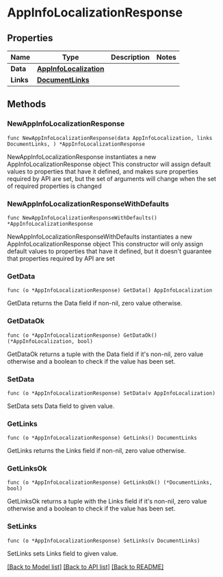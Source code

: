 # AppInfoLocalizationResponse

## Properties

Name | Type | Description | Notes
------------ | ------------- | ------------- | -------------
**Data** | [**AppInfoLocalization**](AppInfoLocalization.md) |  | 
**Links** | [**DocumentLinks**](DocumentLinks.md) |  | 

## Methods

### NewAppInfoLocalizationResponse

`func NewAppInfoLocalizationResponse(data AppInfoLocalization, links DocumentLinks, ) *AppInfoLocalizationResponse`

NewAppInfoLocalizationResponse instantiates a new AppInfoLocalizationResponse object
This constructor will assign default values to properties that have it defined,
and makes sure properties required by API are set, but the set of arguments
will change when the set of required properties is changed

### NewAppInfoLocalizationResponseWithDefaults

`func NewAppInfoLocalizationResponseWithDefaults() *AppInfoLocalizationResponse`

NewAppInfoLocalizationResponseWithDefaults instantiates a new AppInfoLocalizationResponse object
This constructor will only assign default values to properties that have it defined,
but it doesn't guarantee that properties required by API are set

### GetData

`func (o *AppInfoLocalizationResponse) GetData() AppInfoLocalization`

GetData returns the Data field if non-nil, zero value otherwise.

### GetDataOk

`func (o *AppInfoLocalizationResponse) GetDataOk() (*AppInfoLocalization, bool)`

GetDataOk returns a tuple with the Data field if it's non-nil, zero value otherwise
and a boolean to check if the value has been set.

### SetData

`func (o *AppInfoLocalizationResponse) SetData(v AppInfoLocalization)`

SetData sets Data field to given value.


### GetLinks

`func (o *AppInfoLocalizationResponse) GetLinks() DocumentLinks`

GetLinks returns the Links field if non-nil, zero value otherwise.

### GetLinksOk

`func (o *AppInfoLocalizationResponse) GetLinksOk() (*DocumentLinks, bool)`

GetLinksOk returns a tuple with the Links field if it's non-nil, zero value otherwise
and a boolean to check if the value has been set.

### SetLinks

`func (o *AppInfoLocalizationResponse) SetLinks(v DocumentLinks)`

SetLinks sets Links field to given value.



[[Back to Model list]](../README.md#documentation-for-models) [[Back to API list]](../README.md#documentation-for-api-endpoints) [[Back to README]](../README.md)


